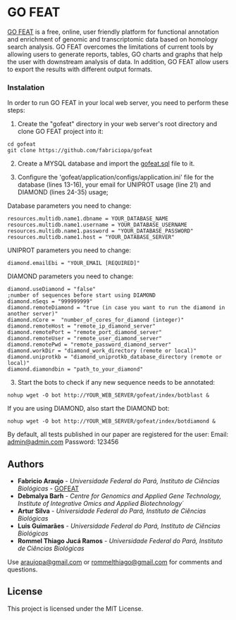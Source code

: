 # GO FEAT

[GO FEAT](http://computationalbiology.ufpa.br/gofeat/) is a free, online, user friendly platform for functional annotation and enrichment of genomic and transcriptomic data based on homology search analysis. GO FEAT overcomes the limitations of current tools by allowing users to generate reports, tables, GO charts and graphs that help the user with downstream analysis of data. In addition, GO FEAT allow users to export the results with different output formats.

### Instalation

In order to run GO FEAT in your local web server, you need to perform these steps:
1. Create the "gofeat" directory in your web server's root directory and clone GO FEAT project into it:
```
cd gofeat
git clone https://github.com/fabriciopa/gofeat
```

2. Create a MYSQL database and import the [gofeat.sql](http://computationalbiology.ufpa.br/gofeat/gofeat.sql.gz) file to it.

3. Configure the 'gofeat/application/configs/application.ini' file for the database (lines 13-16), your email for UNIPROT usage (line 21) and DIAMOND (lines 24-35) usage;

Database parameters you need to change:
```
resources.multidb.name1.dbname = YOUR_DATABASE_NAME
resources.multidb.name1.username = YOUR_DATABASE_USERNAME
resources.multidb.name1.password = "YOUR_DATABASE_PASSWORD"
resources.multidb.name1.host = "YOUR_DATABASE_SERVER"
```
UNIPROT parameters you need to change:
```
diamond.emailEbi = "YOUR_EMAIL [REQUIRED]"
```
DIAMOND parameters you need to change:
```
diamond.useDiamond = "false"
;number of sequences before start using DIAMOND
diamond.nSeqs = "999999999"
diamond.remoteDiamond = "true (in case you want to run the diamond in another server)"
diamond.nCore =  "number_of_cores_for_diamond (integer)"
diamond.remoteHost = "remote_ip_diamond_server"
diamond.remotePort = "remote_port_diamond_server"
diamond.remoteUser = "remote_user_diamond_server"
diamond.remotePwd = "remote_password_diamond_server"
diamond.workDir = "diamond_work_directory (remote or local)"
diamond.uniprotkb = "diamond_uniprotkb_database_directory (remote or local)"
diamond.diamondbin = "path_to_your_diamond"
```
3. Start the bots to check if any new sequence needs to be annotated:
```
nohup wget -O bot http://YOUR_WEB_SERVER/gofeat/index/botblast &
```
If you are using DIAMOND, also start the DIAMOND bot:
```
nohup wget -O bot http://YOUR_WEB_SERVER/gofeat/index/botdiamond &
```
By default, all tests published in our paper are registered for the user:
Email: admin@admin.com
Password: 123456

## Authors
* **Fabricio Araujo** - *Universidade Federal do Pará, Instituto de Ciências Biológicas* - [GOFEAT](http://computationalbiology.ufpa.br/gofeat/)
* **Debmalya Barh** - *Centre for Genomics and Applied Gene Technology, Institute of Integrative Omics and Applied Biotechnology´*
* **Artur Silva** - *Universidade Federal do Pará, Instituto de Ciências Biológicas*
* **Luis Guimarães** - *Universidade Federal do Pará, Instituto de Ciências Biológicas*
* **Rommel Thiago Jucá Ramos** - *Universidade Federal do Pará, Instituto de Ciências Biológicas*

Use araujopa@gmail.com or rommelthiago@gmail.com for comments and questions.

## License
This project is licensed under the MIT License.
